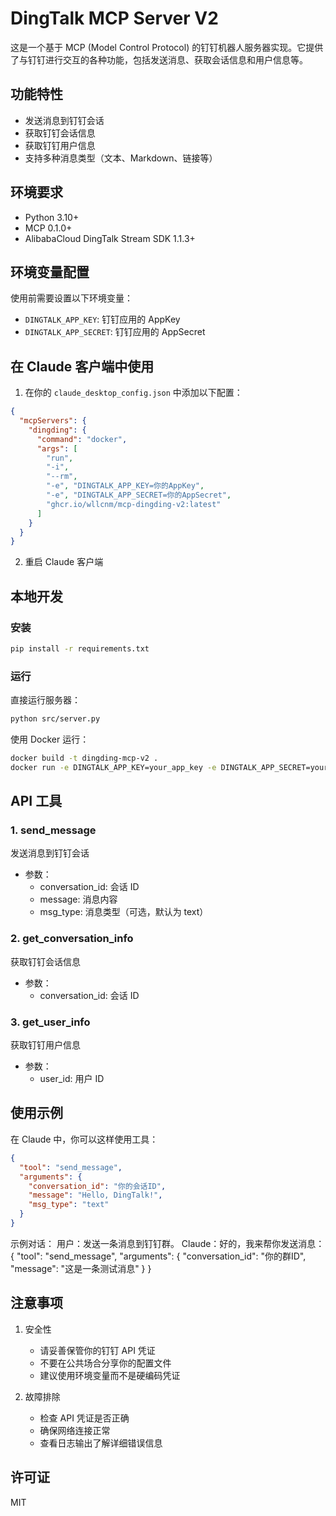 # DingTalk MCP Server V2

这是一个基于 MCP (Model Control Protocol) 的钉钉机器人服务器实现。它提供了与钉钉进行交互的各种功能，包括发送消息、获取会话信息和用户信息等。

## 功能特性

- 发送消息到钉钉会话
- 获取钉钉会话信息
- 获取钉钉用户信息
- 支持多种消息类型（文本、Markdown、链接等）

## 环境要求

- Python 3.10+
- MCP 0.1.0+
- AlibabaCloud DingTalk Stream SDK 1.1.3+

## 环境变量配置

使用前需要设置以下环境变量：

- `DINGTALK_APP_KEY`: 钉钉应用的 AppKey
- `DINGTALK_APP_SECRET`: 钉钉应用的 AppSecret

## 在 Claude 客户端中使用

1. 在你的 `claude_desktop_config.json` 中添加以下配置：
```json
{
  "mcpServers": {
    "dingding": {
      "command": "docker",
      "args": [
        "run",
        "-i",
        "--rm",
        "-e", "DINGTALK_APP_KEY=你的AppKey",
        "-e", "DINGTALK_APP_SECRET=你的AppSecret",
        "ghcr.io/wllcnm/mcp-dingding-v2:latest"
      ]
    }
  }
}
```

2. 重启 Claude 客户端

## 本地开发

### 安装

```bash
pip install -r requirements.txt
```

### 运行

直接运行服务器：
```bash
python src/server.py
```

使用 Docker 运行：
```bash
docker build -t dingding-mcp-v2 .
docker run -e DINGTALK_APP_KEY=your_app_key -e DINGTALK_APP_SECRET=your_app_secret dingding-mcp-v2
```

## API 工具

### 1. send_message
发送消息到钉钉会话
- 参数：
  - conversation_id: 会话 ID
  - message: 消息内容
  - msg_type: 消息类型（可选，默认为 text）

### 2. get_conversation_info
获取钉钉会话信息
- 参数：
  - conversation_id: 会话 ID

### 3. get_user_info
获取钉钉用户信息
- 参数：
  - user_id: 用户 ID

## 使用示例

在 Claude 中，你可以这样使用工具：

```json
{
  "tool": "send_message",
  "arguments": {
    "conversation_id": "你的会话ID",
    "message": "Hello, DingTalk!",
    "msg_type": "text"
  }
}
```

示例对话：
用户：发送一条消息到钉钉群。
Claude：好的，我来帮你发送消息：
{
  "tool": "send_message",
  "arguments": {
    "conversation_id": "你的群ID",
    "message": "这是一条测试消息"
  }
}

## 注意事项

1. 安全性
   - 请妥善保管你的钉钉 API 凭证
   - 不要在公共场合分享你的配置文件
   - 建议使用环境变量而不是硬编码凭证

2. 故障排除
   - 检查 API 凭证是否正确
   - 确保网络连接正常
   - 查看日志输出了解详细错误信息

## 许可证

MIT 